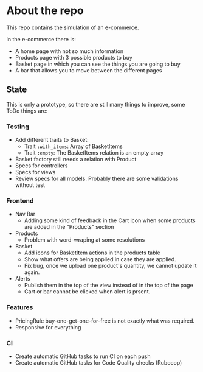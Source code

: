 # About the repo
This repo contains the simulation of an e-commerce.

In the e-commerce there is:
- A home page with not so much information
- Products page with 3 possible products to buy
- Basket page in which you can see the things you are going to buy
- A bar that allows you to move between the different pages

## State
This is only a prototype, so there are still many things to improve, some ToDo things are:
### Testing
- Add different traits to Basket:
  - Trait `:with_items`: Array of BasketItems
  - Trait `:empty`: The BasketItems relation is an empty array
- Basket factory still needs a relation with Product
- Specs for controllers
- Specs for views
- Review specs for all models. Probably there are some validations without test
### Frontend
- Nav Bar
  - Adding some kind of feedback in the Cart icon when some products are added in the "Products" section
- Products
  - Problem with word-wraping at some resolutions
- Basket
  - Add icons for BasketItem actions in the products table
  - Show what offers are being applied in case they are applied.
  - Fix bug, once we upload one product's quantity, we cannot update it again.
- Alerts
  - Publish them in the top of the view instead of in the top of the page
  - Cart or bar cannot be clicked when alert is prsent.
### Features
- PricingRule buy-one-get-one-for-free is not exactly what was required.
- Responsive for everything
### CI
- Create automatic GitHub tasks to run CI on each push
- Create automatic GitHub tasks for Code Quality checks (Rubocop)